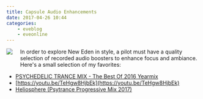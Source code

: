 ```yaml
---
title: Capsule Audio Enhancements
date: 2017-04-26 10:44
categories:
    - eveblog
    - eveonline
---
```


<img style="float:left; margin:0 20px 20px 0;" src="http://i.imgur.com/8UVYmD7.png"> In order to explore New Eden in style, a pilot must have a quality selection of recorded audio boosters to enhance focus and ambiance. Here's a small selection of my favorites:

- [PSYCHEDELIC TRANCE MIX - The Best Of 2016 Yearmix](https://youtu.be/5j4L7DJalX0)
- [https://youtu.be/TeHgw8HjbEk](https://youtu.be/TeHgw8HjbEk)
- [Heliosphere (Psytrance Progressive Mix 2017)](https://youtu.be/ZaD-lIRUdGc)

